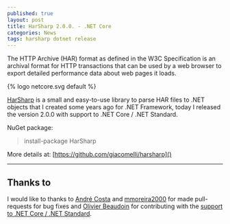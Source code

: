 ```yaml
---
published: true
layout: post
title: HarSharp 2.0.0. - .NET Core
categories: News
tags: harsharp dotnet release
---
```


The HTTP Archive (HAR) format as defined in the W3C Specification is an archival format for HTTP transactions that can be used by a web browser to export detailed performance data about web pages it loads.

{% logo netcore.svg default %}

[HarSharp](https://github.com/giacomelli/harsharp) is a small and easy-to-use library to parse HAR files to .NET objects that I created some years ago for .NET Framework, today I released the version 2.0.0 with support to .NET Core / .NET Standard.

NuGet package:
> install-package HarSharp


More details at: [https://github.com/giacomelli/harsharp]()

<hr>

## Thanks to
I would like to thanks to [André Costa](https://github.com/andrecosta-tw) and [mmoreira2000](https://github.com/mmoreira2000) for made pull-requests for bug fixes and [Olivier Beaudoin](https://github.com/Thoorium) for contributing with the [support to .NET Core / .NET Standard](https://github.com/giacomelli/HarSharp/pull/9).
